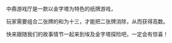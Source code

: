   
  中鼎游戏厅是一款以金字塔为特色的纸牌游戏，
  
  玩家需要组合二张牌的和为十三，才能把二张牌消除，从而获得高数。
  
  快来跟随我们的故事情节一起来到埃及金字塔探险吧，一定会有惊喜！
